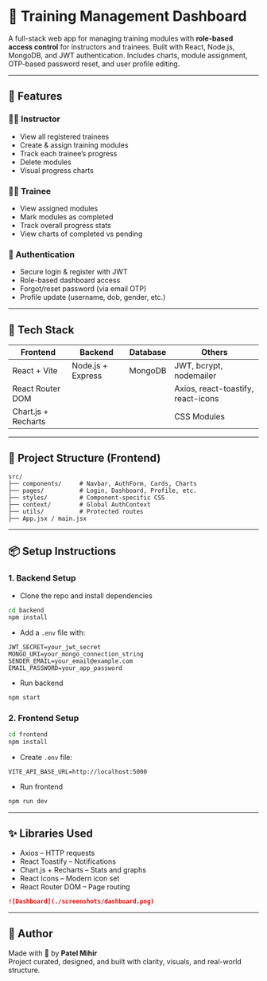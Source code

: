 # 🧠 Training Management Dashboard

A full-stack web app for managing training modules with **role-based access control** for instructors and trainees. Built with React, Node.js, MongoDB, and JWT authentication. Includes charts, module assignment, OTP-based password reset, and user profile editing.

---

## 🚀 Features

### 👨‍🏫 Instructor
- View all registered trainees
- Create & assign training modules
- Track each trainee’s progress
- Delete modules
- Visual progress charts

### 👨‍🎓 Trainee
- View assigned modules
- Mark modules as completed
- Track overall progress stats
- View charts of completed vs pending

### 🔐 Authentication
- Secure login & register with JWT
- Role-based dashboard access
- Forgot/reset password (via email OTP)
- Profile update (username, dob, gender, etc.)

---

## 🧰 Tech Stack

| Frontend | Backend | Database | Others |
|----------|---------|----------|--------|
| React + Vite | Node.js + Express | MongoDB | JWT, bcrypt, nodemailer |
| React Router DOM | | | Axios, react-toastify, react-icons |
| Chart.js + Recharts | | | CSS Modules |

---

## 📂 Project Structure (Frontend)

```
src/
├── components/     # Navbar, AuthForm, Cards, Charts
├── pages/          # Login, Dashboard, Profile, etc.
├── styles/         # Component-specific CSS
├── context/        # Global AuthContext
├── utils/          # Protected routes
├── App.jsx / main.jsx
```

---

## 📦 Setup Instructions

### 1. Backend Setup

- Clone the repo and install dependencies

```bash
cd backend
npm install
```

- Add a `.env` file with:

```env
JWT_SECRET=your_jwt_secret
MONGO_URI=your_mongo_connection_string
SENDER_EMAIL=your_email@example.com
EMAIL_PASSWORD=your_app_password
```

- Run backend

```bash
npm start
```

### 2. Frontend Setup

```bash
cd frontend
npm install
```

- Create `.env` file:

```env
VITE_API_BASE_URL=http://localhost:5000
```

- Run frontend

```bash
npm run dev
```

---

## ✨ Libraries Used

- Axios – HTTP requests
- React Toastify – Notifications
- Chart.js + Recharts – Stats and graphs
- React Icons – Modern icon set
- React Router DOM – Page routing

```md
![Dashboard](./screenshots/dashboard.png)
```

---

## 🙌 Author

Made with 💙 by **Patel Mihir**  
Project curated, designed, and built with clarity, visuals, and real-world structure.